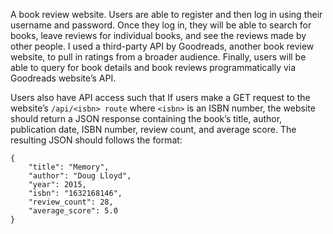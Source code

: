 A book review website. Users are able to register and then log in using their username and password. Once they log in, they will be able to search for books, leave reviews for individual books, and see the reviews made by other people. I used a third-party API by Goodreads, another book review website, to pull in ratings from a broader audience. Finally, users will be able to query for book details and book reviews programmatically via Goodreads website’s API.

Users also have API access such that If users make a GET request to the website’s ```/api/<isbn> route``` where ```<isbn>``` is an ISBN number, the website should return a JSON response containing the book’s title, author, publication date, ISBN number, review count, and average score. The resulting JSON should follows the format:
```
{
    "title": "Memory",
    "author": "Doug Lloyd",
    "year": 2015,
    "isbn": "1632168146",
    "review_count": 28,
    "average_score": 5.0
}
```
